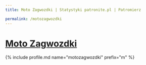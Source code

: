 ```yaml
---
title: Moto Zagwozdki | Statystyki patronite.pl | Patromierz

permalink: /motozagwozdki
---
```


# [Moto Zagwozdki](https://patronite.pl/motozagwozdki)

{% include profile.md name="motozagwozdki" prefix="m" %}
